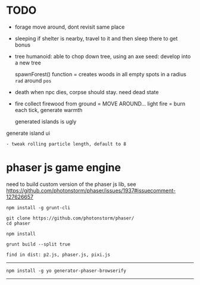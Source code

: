 
# TODO


- forage
    move around, dont revisit same place



- sleeping
    if shelter is nearby, travel to it and then sleep there to get bonus
    

- tree
    humanoid: able to chop down tree, using an axe
    seed: develop into a new tree
    
    
    spawnForest() function = creates woods in all empty spots in a radius `rad` around `pos`

- death
    when npc dies, corpse should stay. need dead state


- fire
    collect firewood from ground = MOVE AROUND...
    light fire = burn each tick, generate warmth
    


    generated islands is ugly



generate island ui

    - tweak rolling particle length, default to 8




# phaser js game engine

need to build custom version of the phaser js lib, see https://github.com/photonstorm/phaser/issues/1937#issuecomment-127626657


    npm install -g grunt-cli

    git clone https://github.com/photonstorm/phaser/
    cd phaser

    npm install

    grunt build --split true

    find in dist: p2.js, phaser.js, pixi.js
----

    npm install -g yo generator-phaser-browserify
---
